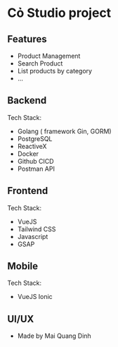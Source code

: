 # Cỏ Studio project

## Features
- Product Management
- Search Product
- List products by category
- ...

## Backend

Tech Stack:
- Golang ( framework Gin, GORM)
- PostgreSQL
- ReactiveX
- Docker
- Github CICD
- Postman API

## Frontend
Tech Stack:
- VueJS 
- Tailwind CSS
- Javascript
- GSAP

## Mobile
Tech Stack:
- VueJS Ionic
  
## UI/UX
- Made by Mai Quang Dinh 


